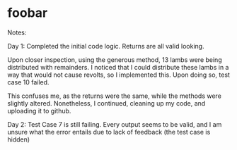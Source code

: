 # foobar
 
Notes:

Day 1: Completed the initial code logic. Returns are all valid looking.

Upon closer inspection, using the generous method, 13 lambs were being distributed with remainders.
I noticed that I could distribute these lambs in a way that would not cause revolts, so I implemented this.
Upon doing so, test case 10 failed.

This confuses me, as the returns were the same, while the methods were slightly altered. 
Nonetheless, I continued, cleaning up my code, and uploading it to github.

Day 2: Test Case 7 is still failing. Every output seems to be valid, and I am unsure what the
error entails due to lack of feedback (the test case is hidden)